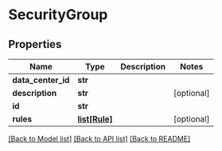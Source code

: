 # SecurityGroup

## Properties
Name | Type | Description | Notes
------------ | ------------- | ------------- | -------------
**data_center_id** | **str** |  | 
**description** | **str** |  | [optional] 
**id** | **str** |  | 
**rules** | [**list[Rule]**](Rule.md) |  | [optional] 

[[Back to Model list]](../README.md#documentation-for-models) [[Back to API list]](../README.md#documentation-for-api-endpoints) [[Back to README]](../README.md)


